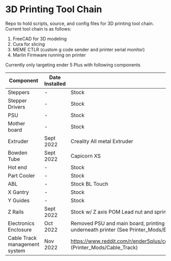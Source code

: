 # 3D Printing Tool Chain
Repo to hold scripts, source, and config files for 3D printing tool chain. 
Current tool chain is as follows:

1) FreeCAD for 3D modeling
2) Cura for slicing
3) MEME CTLR (custom g code sender and printer serial monitor)
4) Marlin Firmware running on printer

Currently only targeting ender 5 Plus with following components

| Component | Date Installed | Comment |
| --- | --- | --- |
| Steppers | - | Stock |
| Stepper Drivers | - | Stock |
| PSU | - | Stock |
| Mother board | - | Stock |
| Extruder | Sept 2022 | Creality All metal Extruder |
| Bowden Tube | Sept 2022 | Capicorn XS |
| Hot end | - | Stock |
| Part Cooler | - | Stock |
| ABL | - | Stock BL Touch |
| X Gantry | - | Stock |
| Y Guides | - | Stock |
| Z Rails | Sept 2022 | Stock w/ Z axis POM Lead nut and spring |
| Electronics Enclosure | Oct 2022 | Removed PSU and main board, printing custom enclosure to move electronics out from underneath printer (See Printer_Mods/Electric_Enclosure) |
| Cable Track management system | Nov 2022 | https://www.reddit.com/r/ender5plus/comments/so2ulf/ender_5_plus_cable_chain_solution/ (Printer_Mods/Cable_Track)|